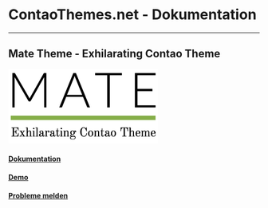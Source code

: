 # ContaoThemes.net - Dokumentation

---

## Mate Theme - Exhilarating Contao Theme

![](/mate-theme/mate_logo.png)

#### [Dokumentation](#mate-theme---exhilarating-contao-theme)

#### [Demo](https://mate.contao-themes.net/)

#### [Probleme melden](https://github.com/contao-themes-net/mate-theme-bundle/issues)



